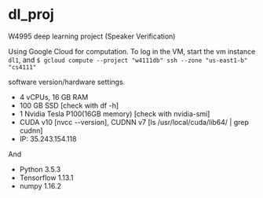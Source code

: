 # dl_proj
W4995 deep learning project (Speaker Verification)


Using Google Cloud for computation.
To log in the VM, start the vm instance `dl1`, and
` $ gcloud compute --project "w4111db" ssh --zone "us-east1-b" "cs4111" `

software version/hardware settings.

- 4 vCPUs, 16 GB RAM
- 100 GB SSD [check with df -h]
- 1 Nvidia Tesla P100(16GB memory)  [check with nvidia-smi]
- CUDA v10 [nvcc --version], CUDNN v7 [ls /usr/local/cuda/lib64/ | grep cudnn]
- IP: 35.243.154.118

And
- Python 3.5.3
- Tensorflow 1.13.1
- numpy 1.16.2
